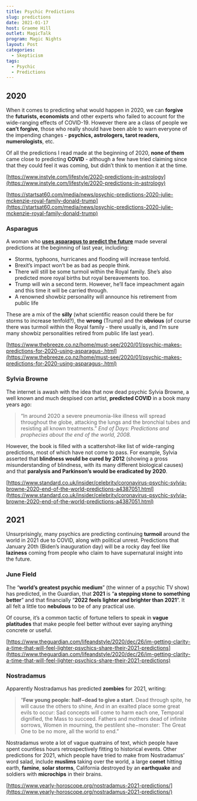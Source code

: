 ```yaml
---
title: Psychic Predictions
slug: predictions
date: 2021-01-17
host: Graeme Hill
outlet: MagicTalk
program: Magic Nights
layout: Post
categories:
  - Skepticism
tags:
  - Psychic
  - Predictions
---
```


## 2020

When it comes to predicting what would happen in 2020, we can **forgive** the **futurists, economists** and other experts who failed to account for the wide-ranging effects of COVID-19.  However there are a class of people we **can’t forgive**, those who really should have been able to warn everyone of the impending changes - **psychics, astrologers, tarot readers, numerologists**, etc.

Of all the predictions I read made at the beginning of 2020, **none of them** came close to predicting **COVID** - although a few have tried claiming since that they could feel it was coming, but didn’t think to mention it at the time.

[https://www.instyle.com/lifestyle/2020-predictions-in-astrology](https://www.instyle.com/lifestyle/2020-predictions-in-astrology)

[https://startsat60.com/media/news/psychic-predictions-2020-julie-mckenzie-royal-family-donald-trump](https://startsat60.com/media/news/psychic-predictions-2020-julie-mckenzie-royal-family-donald-trump)

### Asparagus

A woman who **[uses asparagus to predict the future](https://www.iradio.ie/asparagus/)** made several predictions at the beginning of last year, including:

* Storms, typhoons, hurricanes and flooding will increase tenfold.
* Brexit’s impact won’t be as bad as people think.
* There will still be some turmoil within the Royal family. She’s also predicted more royal births but royal bereavements too.
* Trump will win a second term. However, he’ll face impeachment again and this time it will be carried through.
* A renowned showbiz personality will announce his retirement from public life

These are a mix of the **silly** (what scientific reason could there be for storms to increase tenfold?), the **wrong** (Trump) and the **obvious** (of course there was turmoil within the Royal family - there usually is, and I’m sure many showbiz personalities retired from public life last year).

[https://www.thebreeze.co.nz/home/must-see/2020/01/psychic-makes-predictions-for-2020-using-asparagus-.html](https://www.thebreeze.co.nz/home/must-see/2020/01/psychic-makes-predictions-for-2020-using-asparagus-.html)

### Sylvia Browne

The internet is awash with the idea that now dead psychic Sylvia Browne, a well known and much despised con artist, **predicted COVID** in a book many years ago:

> “In around 2020 a severe pneumonia-like illness will spread throughout the globe, attacking the lungs and the bronchial tubes and resisting all known treatments.”
> _End of Days: Predictions and prophecies about the end of the world, 2008._

However, the book is filled with a scattershot-like list of wide-ranging predictions, most of which have not come to pass. For example, Sylvia asserted that **blindness would be cured by 2012** (showing a gross misunderstanding of blindness, with its many different biological causes) and that **paralysis and Parkinson’s would be eradicated by 2020**.

[https://www.standard.co.uk/insider/celebrity/coronavirus-psychic-sylvia-browne-2020-end-of-the-world-predictions-a4387051.html](https://www.standard.co.uk/insider/celebrity/coronavirus-psychic-sylvia-browne-2020-end-of-the-world-predictions-a4387051.html)

## 2021

Unsurprisingly, many psychics are predicting continuing **turmoil** around the world in 2021 due to COVID, along with political unrest. Predictions that January 20th (Biden’s inauguration day) will be a rocky day feel like **laziness** coming from people who claim to have supernatural insight into the future.

### June Field

The “**world’s greatest psychic medium**” (the winner of a psychic TV show) has predicted, in the Guardian, that **2021** is “**a stepping stone to something better**” and that financially “**2022 feels lighter and brighter than 2021**”. It all felt a little too **nebulous** to be of any practical use.

Of course, it’s a common tactic of fortune tellers to speak in **vague platitudes** that make people feel better without ever saying anything concrete or useful.

[https://www.theguardian.com/lifeandstyle/2020/dec/26/im-getting-clarity-a-time-that-will-feel-lighter-psychics-share-their-2021-predictions](https://www.theguardian.com/lifeandstyle/2020/dec/26/im-getting-clarity-a-time-that-will-feel-lighter-psychics-share-their-2021-predictions)

### Nostradamus

Apparently Nostradamus has predicted **zombies** for 2021, writing:

> “**Few young people: half−dead to give a start**. Dead through spite, he will cause the others to shine, And in an exalted place some great evils to occur: Sad concepts will come to harm each one, Temporal dignified, the Mass to succeed. Fathers and mothers dead of infinite sorrows, Women in mourning, the pestilent she−monster: The Great One to be no more, all the world to end.”

Nostradamus wrote a lot of vague quatrains of text, which people have spent countless hours retrospectively fitting to historical events. Other predictions for 2021, which people have tried to make from Nostradamus’ word salad, include **muslims** taking over the world, a large **comet** hitting earth, **famine**, **solar storms**, California destroyed by an **earthquake** and soldiers with **microchips** in their brains.

[https://www.yearly-horoscope.org/nostradamus-2021-predictions/](https://www.yearly-horoscope.org/nostradamus-2021-predictions/)
